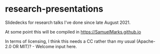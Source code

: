 research-presentations
======================

Slidedecks for research talks I've done since late August 2021.

At some point this will be compiled in https://SamuelMarks.github.io

In terms of licensing, I think this needs a CC rather than my usual (Apache-2.0 OR MIT)? - Welcome input here.

